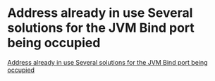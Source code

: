# Address already in use Several solutions for the JVM Bind port being occupied
[Address already in use Several solutions for the JVM Bind port being occupied](https://aiwithcloud.com/2022/09/19/address_already_in_use_several_solutions_for_the_jvm_bind_port_being_occupied/)